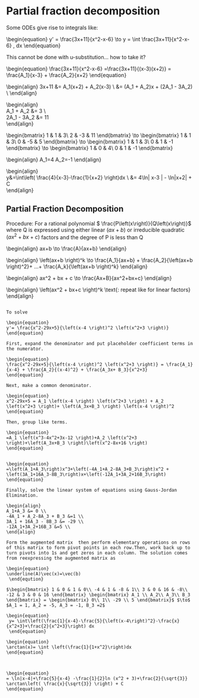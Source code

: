 # Partial fraction decomposition


Some ODEs give rise to integrals like:


\begin{equation}
y' = \frac{3x+11}{x^2-x-6} \to y = \int \frac{3x+11}{x^2-x-6} \, dx
\end{equation}





This cannot be done with u-substitution... how to take it?

\begin{equation}
\frac{3x+11}{x^2-x-6} =\frac{3x+11}{(x-3)(x+2)} = \frac{A_1}{x-3} + \frac{A_2}{x+2}
\end{equation}

 

\begin{align}
3x+11 &= A_1(x+2) + A_2(x-3) \\
&= (A_1 + A_2)x + (2A_1 - 3A_2) \\
\end{align}

\begin{align}  
 A_1  + A_2 &= 3 \\  
 2A_1 - 3A_2 &= 11  
\end{align} 

\begin{bmatrix} 1 & 1 & 3\\ 2 & -3 & 11 \end{bmatrix} \to \begin{bmatrix} 1 & 1 & 3\\ 0 & -5 & 5 \end{bmatrix} \to \begin{bmatrix} 1 & 1 & 3\\ 0 & 1 & -1 \end{bmatrix} \to \begin{bmatrix} 1 & 0 & 4\\ 0 & 1 & -1 \end{bmatrix}

\begin{align}
A_1=4  A_2=-1
\end{align}

\begin{align}  
y&=\int\left( \frac{4}{x-3}-\frac{1}{x+2} \right)dx \\ 
&= 4\ln| x-3 | - \ln|x+2| + C  
\end{align}


## Partial Fraction Decomposition


Procedure: For a rational polynomial $ \frac{P\left(x\right)}{Q\left(x\right)}$ where Q is expressed using either linear $\left(ax+b \right)$ or irreducible quadratic $\left(ax^2 + bx + c\right)$ factors and the degree of P is less than Q 



\begin{align}
ax+b \to \frac{A}{ax+b}
\end{align}

\begin{align}
\left(ax+b \right)^k \to \frac{A_1}{ax+b} + \frac{A_2}{\left(ax+b \right)^2}+ ...+ \frac{A_k}{\left(ax+b \right)^k}
\end{align}

\begin{align}
ax^2 + bx + c \to \frac{Ax+B}{ax^2+bx+c}
\end{align}

\begin{align}
\left(ax^2 + bx+c \right)^k \text{: repeat like for linear factors}  
\end{align} 
 

```{example} Using Partial Fraction Decomposition

To solve

\begin{equation}
y'= \frac{x^2-29x+5}{\left(x-4 \right)^2 \left(x^2+3 \right)}
\end{equation}

First, expand the denominator and put placeholder coefficient terms in the numerator.

\begin{equation}
\frac{x^2-29x+5}{\left(x-4 \right)^2 \left(x^2+3 \right)} = \frac{A_1}{x-4} + \frac{A_2}{(x-4)^2} + \frac{A_3x+ B_3}{x^2+3}
\end{equation}

Next, make a common denominator.

\begin{equation}
x^2-29x+5 = A_1 \left(x-4 \right) \left(x^2+3 \right) + A_2 \left(x^2+3 \right)+ \left(A_3x+B_3 \right) \left(x-4 \right)^2
\end{equation}

Then, group like terms. 

\begin{equation}
=A_1 \left(x^3-4x^2+3x-12 \right)+A_2 \left(x^2+3 \right)+\left(A_3x+B_3 \right)\left(x^2-8x+16 \right)
\end{equation}


\begin{equation}
=\left(A_1+A_3\right)x^3+\left(-4A_1+A_2-8A_3+B_3\right)x^2 + \left(3A_1+16A_3-8B_3\right)x+\left(-12A_1+3A_2+16B_3\right)
\end{equation}

Finally, solve the linear system of equations using Gauss-Jordan Elimination. 

\begin{align}  
A_1+A_3 &= 0 \\  
-4A_1 + A_2-8A_3 + B_3 &=1 \\  
3A_1 + 16A_3 - 8B_3 &= -29 \\  
-12A_1+3A_2+16B_3 &=5 \\  
\end{align}  

Form the augmented matrix  then perform elementary operations on rows of this matrix to form pivot points in each row.Then, work back up to turn pivots into 1s and get zeros in each column. The solution comes from reexpressing the augmented matrix as 

\begin{equation} 
\underline(A)\vec(x)=\vec(b)
 \end{eqution}

$\begin{bmatrix} 1 & 0 & 1 & 0\\ -4 & 1 & -8 & 1\\ 3 & 0 & 16 & -8\\ -12 & 3 & 0 & 16 \end{bmatrix} \begin{bmatrix} A_1 \\ A_2\\ A_3\\ B_3 \end{bmatrix} = \begin{bmatrix} 0\\ 1\\ -29 \\ 5 \end{bmatrix}$ $\to$ $A_1 = 1, A_2 = -5, A_3 = -1, B_3 =2$

\begin{equation}
 y= \int\left(\frac{1}{x-4}-\frac{5}{\left(x-4\right)^2}-\frac{x}{x^2+3}+\frac{2}{x^2+3}\right) dx
 \end{equation}

\begin{equation}                          
\arctan(x)= \int \left(\frac{1}{1+x^2}\right)dx  
\end{equation}



\begin{equation}
= \ln|x-4|+\frac{5}{x-4} -\frac{1}{2}ln (x^2 + 3)+\frac{2}{\sqrt{3}} \arctan\left( \frac{x}{\sqrt{3}} \right) + C  
\end{equation}




